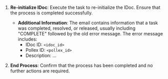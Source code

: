 1. **Re-initialize IDoc**: Execute the task to re-initialize the IDoc. Ensure that the process is completed successfully. 

   - **Additional Information**: The email contains information that a task was completed, resolved, or released, usually including "COMPLETE" followed by the old error message. The error message includes:
     - IDoc ID: `<idoc_id>`
     - Pollex ID: `<pollex_id>`
     - Description: ...

2. **End Process**: Confirm that the process has been completed and no further actions are required.
